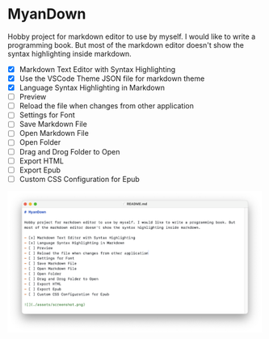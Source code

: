 # MyanDown

Hobby project for markdown editor to use by myself. I would like to write a programming book. But most of the markdown editor doesn't show the syntax highlighting inside markdown.

- [x] Markdown Text Editor with Syntax Highlighting
- [x] Use the VSCode Theme JSON file for markdown theme
- [x] Language Syntax Highlighting in Markdown
- [ ] Preview
- [ ] Reload the file when changes from other application
- [ ] Settings for Font
- [ ] Save Markdown File
- [ ] Open Markdown File
- [ ] Open Folder
- [ ] Drag and Drog Folder to Open
- [ ] Export HTML
- [ ] Export Epub
- [ ] Custom CSS Configuration for Epub

![](./assets/screenshot.png)
